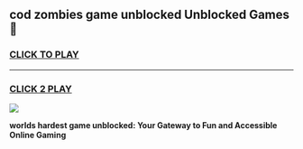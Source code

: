 
## cod zombies game unblocked Unblocked Games👋
<h3>
<a href="https://premium.freeplayer.one?title=cod_zombies_game_unblocked&ref=16F">CLICK TO PLAY</a></h3>
<hr>

<h3>
<a href="https://premium.freeplayer.one?title=cod_zombies_game_unblocked&ref=16F">CLICK 2 PLAY</a>
  
</h3>

<a href="https://premium.freeplayer.one?title=cod_zombies_game_unblocked&ref=16F/"><img src="https://clearcache.store/games.png"></a>


**worlds hardest game unblocked: Your Gateway to Fun and Accessible Online Gaming**
